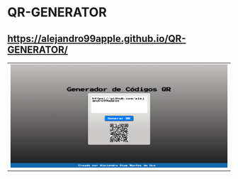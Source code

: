 # QR-GENERATOR
## https://alejandro99apple.github.io/QR-GENERATOR/

<table>
<tr>
<td width="50%">
<div align="center">
<a href="https://alejandro99apple.github.io/QR-GENERATOR/" target="_blank"><img src="https://github.com/alejandro99apple/QR-GENERATOR/blob/master/QR-Generator.png"></a>
</div>                                                                                     
</td>
                                                          
</table>   
